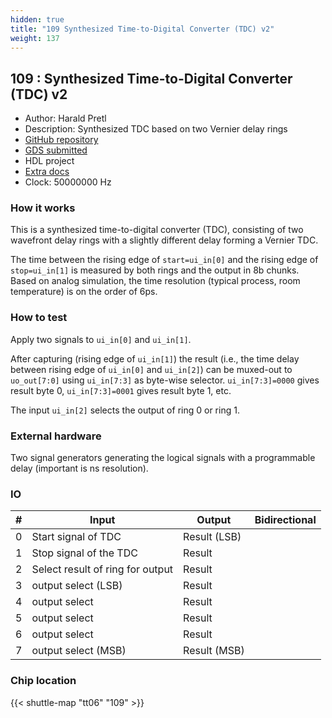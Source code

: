 ```yaml
---
hidden: true
title: "109 Synthesized Time-to-Digital Converter (TDC) v2"
weight: 137
---
```


## 109 : Synthesized Time-to-Digital Converter (TDC) v2

* Author: Harald Pretl
* Description: Synthesized TDC based on two Vernier delay rings
* [GitHub repository](https://github.com/iic-jku/jku-tt06-tdc-v2)
* [GDS submitted](https://github.com/iic-jku/jku-tt06-tdc-v2/actions/runs/8679868973)
* HDL project
* [Extra docs]()
* Clock: 50000000 Hz

<!---

This file is used to generate your project datasheet. Please fill in the information below and delete any unused
sections.

You can also include images in this folder and reference them in the markdown. Each image must be less than
512 kb in size, and the combined size of all images must be less than 1 MB.
-->


### How it works

This is a synthesized time-to-digital converter (TDC), consisting of two wavefront delay rings with a slightly different delay forming a Vernier TDC.

The time between the rising edge of `start=ui_in[0]` and the rising edge of `stop=ui_in[1]` is measured by both rings and the output in 8b chunks. Based on analog simulation, the time resolution (typical process, room temperature) is on the order of 6ps.

### How to test

Apply two signals to `ui_in[0]` and `ui_in[1]`.

After capturing (rising edge of `ui_in[1]`) the result (i.e., the time delay between rising edge of `ui_in[0]` and `ui_in[2]`) can be muxed-out to `uo_out[7:0]` using `ui_in[7:3]` as byte-wise selector. `ui_in[7:3]=0000` gives result byte 0, `ui_in[7:3]=0001` gives result byte 1, etc.

The input `ui_in[2]` selects the output of ring 0 or ring 1.

### External hardware

Two signal generators generating the logical signals with a programmable delay (important is ns resolution).


### IO

| #             | Input    | Output   | Bidirectional   |
| ------------- | -------- | -------- | --------------- |
| 0 | Start signal of TDC  | Result (LSB)  |         |
| 1 | Stop signal of the TDC  | Result  |         |
| 2 | Select result of ring for output  | Result  |         |
| 3 | output select (LSB)  | Result  |         |
| 4 | output select  | Result  |         |
| 5 | output select  | Result  |         |
| 6 | output select  | Result  |         |
| 7 | output select (MSB)  | Result (MSB)  |         |


### Chip location

{{< shuttle-map "tt06" "109" >}}
